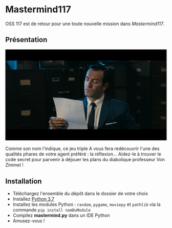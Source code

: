 # Mastermind117

OSS 117 est de retour pour une toute nouvelle mission dans *Mastermind117*.

## Présentation

![](https://github.com/RedaPengam/Mastermind117/blob/main/data/hmmm.png)

Comme son nom l'indique, ce jeu triple A vous fera redécouvrir l'une des qualités phares de votre agent préféré : la réflexion... Aidez-le à trouver le code secret pour parvenir à déjouer les plans du diabolique professeur Von Zimmel !

## Installation

- Téléchargez l'ensemble du dépôt dans le dossier de votre choix
- Installez [Python 3.7](https://www.python.org/downloads/release/python-379/)
- Installez les modules Python : `random`, `pygame`, `moviepy` et `pathlib` via la commande `pip install nomDuModule`
- Compilez **mastermind.py** dans un IDE Python
- Amusez-vous !
